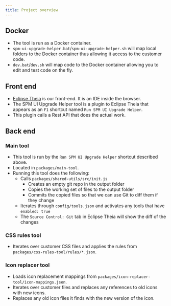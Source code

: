 ```yaml
---
title: Project overview
---
```


## Docker

- The tool is run as a Docker container.
- `spm-ui-upgrade-helper.bat`/`spm-ui-upgrade-helper.sh` will map local folders to the Docker container thus allowing it access to the customer code.
- `dev.bat`/`dev.sh` will map code to the Docker container allowing you to edit and test code on the fly.

## Front end

- [Eclipse Theia](https://theia-ide.org/) is our front-end. It is an IDE inside the browser.
- The SPM UI Upgrade Helper tool is a plugin to Eclipse Theia that appears as an `F1` shortcut named `Run SPM UI Upgrade Helper`.
- This plugin calls a Rest API that does the actual work.

## Back end

### Main tool

- This tool is run by the `Run SPM UI Upgrade Helper` shortcut described above.
- Located in `packages/main-tool`.
- Running this tool does the following:
    - Calls `packages/shared-utils/src/init.js`
        - Creates an empty git repo in the output folder
        - Copies the working set of files to the output folder
        - Commits the copied files so that we can use Git to diff them if they change
    - Iterates through `config/tools.json` and activates any tools that have `enabled: true`
    - The `Source Control: Git` tab in Eclipse Theia will show the diff of the changes

### CSS rules tool

- Iterates over customer CSS files and applies the rules from `packages/css-rules-tool/rules/*.json`.

### Icon replacer tool

- Loads icon replacement mappings from `packages/icon-replacer-tool/icon-mappings.json`.
- Iterates over customer files and replaces any references to old icons with new icons.
- Replaces any old icon files it finds with the new version of the icon.
